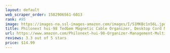 ```yaml
---
layout: default 
﻿web_scraper_order: 1582906561-6013
rank: #95
image: https://images-na.ssl-images-amazon.com/images/I/51MKBc1n56L.jpg
title: Philonext hui-98 TedGem Magnetic Cable Organizer, Desktop Cord Management,…
url: https://www.amazon.com/Philonext-hui-98-Organizer-Management-Multipurpose/dp/B072K28K8Q/ref=zg_mw_electronics_95?_encoding=UTF8&psc=1&refRID=ZHM6Y8WS5P854PNNCX7R
reviews: 3.3 out of 5 stars
price: $14.99 
---
```

